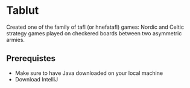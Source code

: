 # Tablut
Created one of the family of tafl (or hnefatafl) games: Nordic and Celtic strategy games played on checkered boards between two asymmetric armies.

## Prerequistes
- Make sure to have Java downloaded on your local machine
- Download IntelliJ
